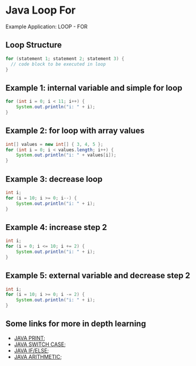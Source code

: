 Java Loop For
========================

Example Application: LOOP - FOR

## Loop Structure

```java
for (statement 1; statement 2; statement 3) {
  // code block to be executed in loop
}
```

## Example 1: internal variable and simple for loop
```java
for (int i = 0; i < 11; i++) {
	System.out.println("i: " + i);
}
```

## Example 2: for loop with array values
```java
int[] values = new int[] { 3, 4, 5 };
for (int i = 0; i < values.length; i++) {
	System.out.println("i: " + values[i]);
}
```

## Example 3: decrease loop

```java
int i;
for (i = 10; i >= 0; i--) {
	System.out.println("i: " + i);
}
```

## Example 4: increase step 2

```java
int i;
for (i = 0; i <= 10; i += 2) {
	System.out.println("i: " + i);
}
```

## Example 5: external variable and decrease step 2

```java
int i;
for (i = 10; i >= 0; i -= 2) {
	System.out.println("i: " + i);
}
```

## Some links for more in depth learning

* [JAVA PRINT](https://github.com/fefong/java_printf);
* [JAVA SWITCH CASE](https://github.com/fefong/java_switch);
* [JAVA IF/ELSE](https://github.com/fefong/java_ifElse);
* [JAVA ARITHMETIC](https://github.com/fefong/java_calculator);
